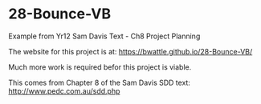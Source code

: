 # 28-Bounce-VB
Example from Yr12 Sam Davis Text - Ch8 Project Planning

The website for this project is at: https://bwattle.github.io/28-Bounce-VB/

Much more work is required befor this project is viable.

This comes from Chapter 8 of the Sam Davis SDD text: http://www.pedc.com.au/sdd.php
